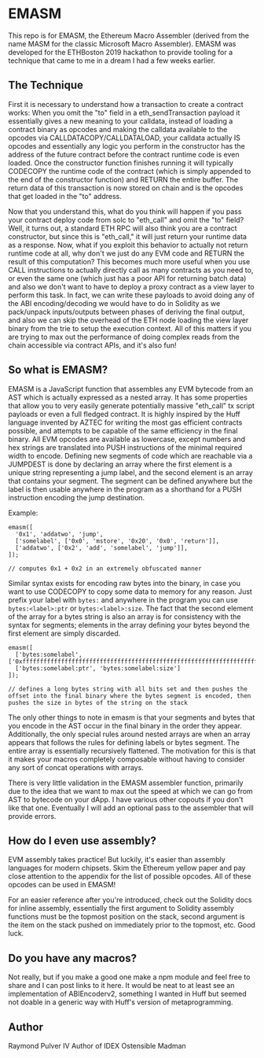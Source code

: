 # EMASM

This repo is for EMASM, the Ethereum Macro Assembler (derived from the name MASM for the classic Microsoft Macro Assembler). EMASM was developed for the ETHBoston 2019 hackathon to provide tooling for a technique that came to me in a dream I had a few weeks earlier.

## The Technique

First it is necessary to understand how a transaction to create a contract works:
When you omit the "to" field in a eth_sendTransaction payload it essentially gives a new meaning to your calldata, instead of loading a contract binary as opcodes and making the calldata available to the opcodes via CALLDATACOPY/CALLDATALOAD, your calldata actually IS opcodes and essentially any logic you perform in the constructor has the address of the future contract before the contract runtime code is even loaded. Once the constructor function finishes running it will typically CODECOPY the runtime code of the contract (which is simply appended to the end of the constructor function) and RETURN the entire buffer. The return data of this transaction is now stored on chain and is the opcodes that get loaded in the "to" address.

Now that you understand this, what do you think will happen if you pass your contract deploy code from solc to "eth_call" and omit the "to" field? Well, it turns out, a standard ETH RPC will also think you are a contract constructor, but since this is "eth_call," it will just return your runtime data as a response. Now, what if you exploit this behavior to actually not return runtime code at all, why don't we just do any EVM code and RETURN the result of this computation? This becomes much more useful when you use CALL instructions to actually directly call as many contracts as you need to, or even the same one (which just has a poor API for returning batch data) and also we don't want to have to deploy a proxy contract as a view layer to perform this task. In fact, we can write these payloads to avoid doing any of the ABI encoding/decoding we would have to do in Solidity as we pack/unpack inputs/outputs between phases of deriving the final output, and also we can skip the overhead of the ETH node loading the view layer binary from the trie to setup the execution context. All of this matters if you are trying to max out the performance of doing complex reads from the chain accessible via contract APIs, and it's also fun!

## So what is EMASM?

EMASM is a JavaScript function that assembles any EVM bytecode from an AST which is actually expressed as a nested array. It has some properties that allow you to very easily generate potentially massive "eth_call" tx script payloads or even a full fledged contract. It is highly inspired by the Huff language invented by AZTEC for writing the most gas efficient contracts possible, and attempts to be capable of the same efficiency in the final binary. All EVM opcodes are available as lowercase, except numbers and hex strings are translated into PUSH instructions of the minimal required width to encode. Defining new segments of code which are reachable via a JUMPDEST is done by declaring an array where the first element is a unique string representing a jump label, and the second element is an array that contains your segment. The segment can be defined anywhere but the label is then usable anywhere in the program as a shorthand for a PUSH instruction encoding the jump destination.

Example:
```
emasm([
  '0x1', 'addatwo', 'jump',
  ['somelabel', ['0x0', 'mstore', '0x20', '0x0', 'return']],
  ['addatwo', ['0x2', 'add', 'somelabel', 'jump']],
]);

// computes 0x1 + 0x2 in an extremely obfuscated manner
```

Similar syntax exists for encoding raw bytes into the binary, in case you want to use CODECOPY to copy some data to memory for any reason. Just prefix your label with `bytes:` and anywhere in the program you can use `bytes:<label>:ptr` or `bytes:<label>:size`. The fact that the second element of the array for a bytes string is also an array is for consistency with the syntax for segments; elements in the array defining your bytes beyond the first element are simply discarded.

```
emasm([
  ['bytes:somelabel', ['0xfffffffffffffffffffffffffffffffffffffffffffffffffffffffffffffffffffffffffffffffffff']],
  ['bytes:somelabel:ptr', 'bytes:somelabel:size']
]);

// defines a long bytes string with all bits set and then pushes the offset into the final binary where the bytes segment is encoded, then pushes the size in bytes of the string on the stack
```

The only other things to note in emasm is that your segments and bytes that you encode in the AST occur in the final binary in the order they appear. Additionally, the only special rules around nested arrays are when an array appears that follows the rules for defining labels or bytes segment. The entire array is essentially recursively flattened. The motivation for this is that it makes your macros completely composable without having to consider any sort of concat operations with arrays.

There is very little validation in the EMASM assembler function, primarily due to the idea that we want to max out the speed at which we can go from AST to bytecode on your dApp. I have various other copouts if you don't like that one. Eventually I will add an optional pass to the assembler that will provide errors.

## How do I even use assembly?

EVM assembly takes practice! But luckily, it's easier than assembly languages for modern chipsets. Skim the Ethereum yellow paper and pay close attention to the appendix for the list of possible opcodes. All of these opcodes can be used in EMASM!

For an easier reference after you're introduced, check out the Solidity docs for inline assembly, essentially the first argument to Solidity assembly functions must be the topmost position on the stack, second argument is the item on the stack pushed on immediately prior to the topmost, etc. Good luck.

## Do you have any macros?

Not really, but if you make a good one make a npm module and feel free to share and I can post links to it here. It would be neat to at least see an implementation of ABIEncoderv2, something I wanted in Huff but seemed not doable in a generic way with Huff's version of metaprogramming.

## Author

Raymond Pulver IV
Author of IDEX
Ostensible Madman
